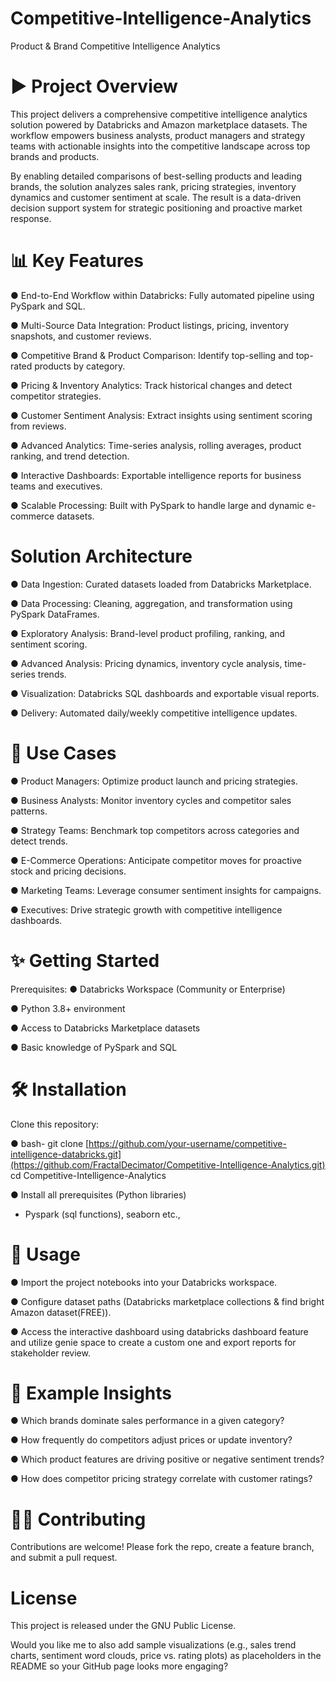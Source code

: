 # Competitive-Intelligence-Analytics
Product &amp; Brand Competitive Intelligence Analytics
# ▶️ **Project Overview**
This project delivers a comprehensive competitive intelligence analytics solution powered by Databricks and Amazon marketplace datasets. The workflow empowers business analysts, product managers and strategy teams with actionable insights into the competitive landscape across top brands and products.

By enabling detailed comparisons of best-selling products and leading brands, the solution analyzes sales rank, pricing strategies, inventory dynamics and customer sentiment at scale. The result is a data-driven decision support system for strategic positioning and proactive market response.

# 📊 **Key Features**
● End-to-End Workflow within Databricks: Fully automated pipeline using PySpark and SQL.

● Multi-Source Data Integration: Product listings, pricing, inventory snapshots, and customer reviews.

● Competitive Brand & Product Comparison: Identify top-selling and top-rated products by category.

● Pricing & Inventory Analytics: Track historical changes and detect competitor strategies.

● Customer Sentiment Analysis: Extract insights using sentiment scoring from reviews.

● Advanced Analytics: Time-series analysis, rolling averages, product ranking, and trend detection.

● Interactive Dashboards: Exportable intelligence reports for business teams and executives.

● Scalable Processing: Built with PySpark to handle large and dynamic e-commerce datasets.

# **Solution Architecture**
● Data Ingestion: Curated datasets loaded from Databricks Marketplace.

● Data Processing: Cleaning, aggregation, and transformation using PySpark DataFrames.

● Exploratory Analysis: Brand-level product profiling, ranking, and sentiment scoring.

● Advanced Analysis: Pricing dynamics, inventory cycle analysis, time-series trends.

● Visualization: Databricks SQL dashboards and exportable visual reports.

● Delivery: Automated daily/weekly competitive intelligence updates.

# 📝 **Use Cases**
● Product Managers: Optimize product launch and pricing strategies.

● Business Analysts: Monitor inventory cycles and competitor sales patterns.

● Strategy Teams: Benchmark top competitors across categories and detect trends.

● E-Commerce Operations: Anticipate competitor moves for proactive stock and pricing decisions.

● Marketing Teams: Leverage consumer sentiment insights for campaigns.

● Executives: Drive strategic growth with competitive intelligence dashboards.

# ✨ **Getting Started**
Prerequisites:
● Databricks Workspace (Community or Enterprise)

● Python 3.8+ environment

● Access to Databricks Marketplace datasets

● Basic knowledge of PySpark and SQL

# 🛠️ **Installation**
Clone this repository:

● bash-
git clone [https://github.com/your-username/competitive-intelligence-databricks.git](https://github.com/FractalDecimator/Competitive-Intelligence-Analytics.git)
cd Competitive-Intelligence-Analytics

● Install all prerequisites (Python libraries)
  - Pyspark (sql functions), seaborn etc.,

# 🔗 **Usage**
● Import the project notebooks into your Databricks workspace.

● Configure dataset paths (Databricks marketplace collections & find bright Amazon dataset(FREE)).

● Access the interactive dashboard using databricks dashboard feature and utilize genie space to create a custom one and export reports for stakeholder review.

# 👀 **Example Insights**
● Which brands dominate sales performance in a given category?

● How frequently do competitors adjust prices or update inventory?

● Which product features are driving positive or negative sentiment trends?

● How does competitor pricing strategy correlate with customer ratings?

# 🤝🏽 **Contributing**
Contributions are welcome! Please fork the repo, create a feature branch, and submit a pull request.

# **License**
This project is released under the GNU Public License.

Would you like me to also add sample visualizations (e.g., sales trend charts, sentiment word clouds, price vs. rating plots) as placeholders in the README so your GitHub page looks more engaging?
